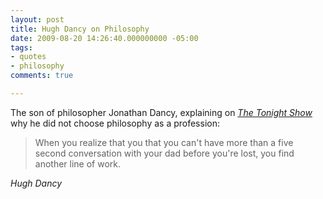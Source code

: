 ```yaml
---
layout: post
title: Hugh Dancy on Philosophy
date: 2009-08-20 14:26:40.000000000 -05:00
tags:
- quotes
- philosophy 
comments: true

---
```


The son of philosopher Jonathan Dancy, explaining on [*The Tonight Show*](http://www.hulu.com/watch/88876/the-tonight-show-with-conan-obrien-hugh-dancy) 
why he did not choose philosophy as a profession:

<blockquote class="big">When you realize that you that you can't have more than a five second conversation with your dad before you're lost, you find another line of work.</blockquote>

<cite class="big">Hugh Dancy</cite>




